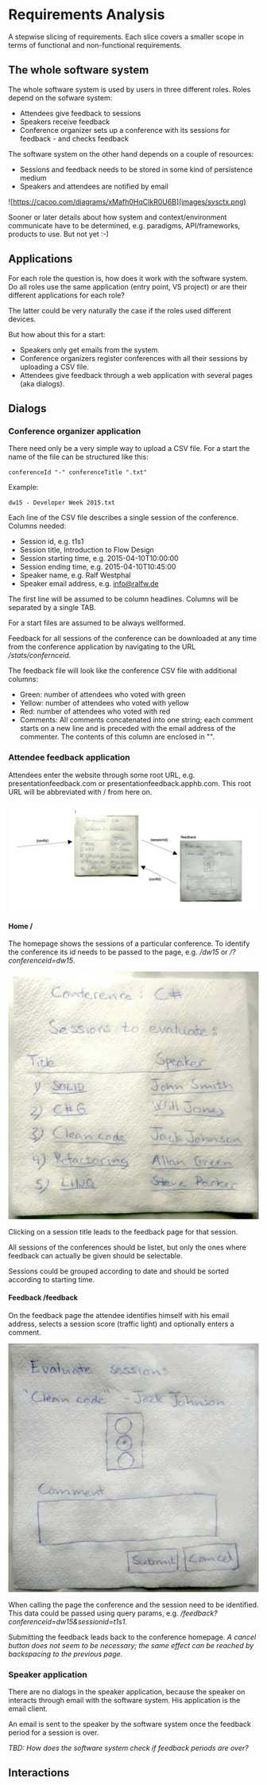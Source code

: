 # Requirements Analysis
A stepwise slicing of requirements. Each slice covers a smaller scope in terms of functional and non-functional requirements.

## The whole software system
The whole software system is used by users in three different roles. Roles depend on the sofware system:

* Attendees give feedback to sessions
* Speakers receive feedback
* Conference organizer sets up a conference with its sessions for feedback - and checks feedback

The software system on the other hand depends on a couple of resources:

* Sessions and feedback needs to be stored in some kind of persistence medium
* Speakers and attendees are notified by email

![https://cacoo.com/diagrams/xMafh0HqClkR0U6B](images/sysctx.png)

Sooner or later details about how system and context/environment communicate have to be determined, e.g. paradigms, API/frameworks, products to use. But not yet :-)

## Applications
For each role the question is, how does it work with the software system. Do all roles use the same application (entry point, VS project) or are their different applications for each role?

The latter could be very naturally the case if the roles used different devices.

But how about this for a start:

* Speakers only get emails from the system.
* Conference organizers register conferences with all their sessions by uploading a CSV file.
* Attendees give feedback through a web application with several pages (aka dialogs).

## Dialogs

### Conference organizer application
There need only be a very simple way to upload a CSV file. For a start the name of the file can be structured like this:

    conferenceId "-" conferenceTitle ".txt"

Example:

    dw15 - Developer Week 2015.txt
    
Each line of the CSV file describes a single session of the conference. Columns needed:

* Session id, e.g. t1s1
* Session title, Introduction to Flow Design
* Session starting time, e.g. 2015-04-10T10:00:00
* Session ending time, e.g. 2015-04-10T10:45:00
* Speaker name, e.g. Ralf Westphal
* Speaker email address, e.g. info@ralfw.de

The first line will be assumed to be column headlines. Columns will be separated by a single TAB.

For a start files are assumed to be always wellformed.

Feedback for all sessions of the conference can be downloaded at any time from the conference application by navigating to the URL _/stats/confernceid_.

The feedback file will look like the conference CSV file with additional columns:

* Green: number of attendees who voted with green
* Yellow: number of attendees who voted with yellow
* Red: number of attendees who voted with red
* Comments: All comments concatenated into one string; each comment starts on a new line and is preceded with the email address of the commenter. The contents of this column are enclosed in "".

### Attendee feedback application
Attendees enter the website through some root URL, e.g. presentationfeedback.com or presentationfeedback.apphb.com. This root URL will be abbreviated with / from here on.

![](images/pagetransitions.png)

#### Home /
The homepage shows the sessions of a particular conference. To identify the conference its id needs to be passed to the page, e.g. _/dw15_ or _/?conferenceid=dw15_.

![](images/conference.jpg)

Clicking on a session title leads to the feedback page for that session.

All sessions of the conferences should be listet, but only the ones where feedback can actually be given should be selectable.

Sessions could be grouped according to date and should be sorted according to starting time.

#### Feedback /feedback
On the feedback page the attendee identifies himself with his email address, selects a session score (traffic light) and optionally enters a comment.

![](images/evaluate_session.jpg)

When calling the page the conference and the session need to be identified. This data could be passed using query params, e.g. _/feedback?conferenceid=dw15&sessionid=t1s1_.

Submitting the feedback leads back to the conference homepage. _A cancel button does not seem to be necessary; the same effect can be reached by backspacing to the previous page._

### Speaker application
There are no dialogs in the speaker application, because the speaker on interacts through email with the software system. His application is the email client.

An email is sent to the speaker by the software system once the feedback period for a session is over.

_TBD: How does the software system check if feedback periods are over?_

## Interactions